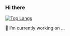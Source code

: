 ### Hi there

[![Top Langs](https://github-readme-stats.vercel.app/api/top-langs/?username=andre-sc)](https://github.com/anuraghazra/github-readme-stats)

<!--
**andre-sc/andre-sc** is a ✨ _special_ ✨ repository because its `README.md` (this file) appears on your GitHub profile.

Here are some ideas to get you started:

--> 🔭 I’m currently working on ...
<!-- 🌱 I’m currently learning ...
- 👯 I’m looking to collaborate on ...
- 🤔 I’m looking for help with ...
- 💬 Ask me about ...
- 📫 How to reach me: ...
- 😄 Pronouns: ...
- ⚡ Fun fact: ...
-->
